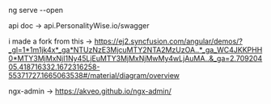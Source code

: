 
ng serve --open

api doc -> api.PersonalityWise.io/swagger

i made a fork from this -> https://ej2.syncfusion.com/angular/demos/?_gl=1*1m1jk4x*_ga*NTUzNzE3MjcuMTY2NTA2MzUzOA..*_ga_WC4JKKPHH0*MTY3MjMxNjI1Ny45LjEuMTY3MjMxNjMwMy4wLjAuMA..&_ga=2.70920405.418716332.1672316258-55371727.1665063538#/material/diagram/overview

ngx-admin -> https://akveo.github.io/ngx-admin/


